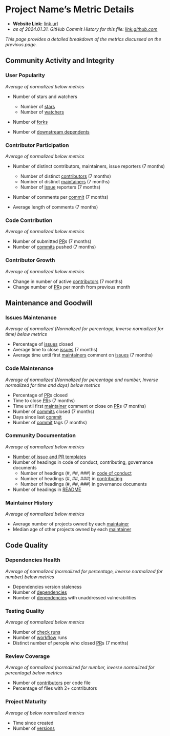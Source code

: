 # Project Name’s Metric Details

- **Website Link:** [link.url](link.url)
- *as of 2024.01.31. GitHub Commit History for this file: [link.github.com](link.github.com)*

*This page provides a detailed breakdown of the metrics discussed on the previous page.*

## Community Activity and Integrity

### User Popularity

*Average of normalized below metrics*

- Number of stars and watchers
  - Number of [stars](https://docs.github.com/en/get-started/exploring-projects-on-github/saving-repositories-with-stars#about-stars)
  - Number of [watchers](https://docs.github.com/en/rest/activity/watching?apiVersion=2022-11-28#about-watching)

- Number of [forks](https://docs.github.com/en/pull-requests/collaborating-with-pull-requests/working-with-forks/fork-a-repo)
- Number of [downstream dependents](https://docs.github.com/en/code-security/supply-chain-security/understanding-your-software-supply-chain/exploring-the-dependencies-of-a-repository)

### Contributor Participation

*Average of normalized below metrics*

- Number of distinct contributors, maintainers, issue reporters (7 months) 

  - Number of distinct [contributors](https://opensource.guide/how-to-contribute/#anatomy-of-an-open-source-project) (7 months)
  - Number of distinct [maintainers](https://opensource.guide/how-to-contribute/#anatomy-of-an-open-source-project) (7 months)
  - Number of [issue](https://docs.github.com/en/issues/tracking-your-work-with-issues/about-issues) reporters (7 months)

- Number of comments per [commit](https://docs.github.com/en/pull-requests/committing-changes-to-your-project/creating-and-editing-commits/about-commits) (7 months)
- Average length of comments (7 months)

### Code Contribution

*Average of normalized below metrics*

- Number of submitted [PR](https://docs.github.com/en/pull-requests/collaborating-with-pull-requests/proposing-changes-to-your-work-with-pull-requests/about-pull-requests)s (7 months) 
- Number of [commits](https://docs.github.com/en/pull-requests/committing-changes-to-your-project/creating-and-editing-commits/about-commits) pushed (7 months)

### Contributor Growth

*Average of normalized below metrics*

- Change in number of active [contributors](https://opensource.guide/how-to-contribute/#anatomy-of-an-open-source-project) (7 months)
- Change number of [PR](https://docs.github.com/en/pull-requests/collaborating-with-pull-requests/proposing-changes-to-your-work-with-pull-requests/about-pull-requests)s per month from previous month



## Maintenance and Goodwill

### Issues Maintenance

*Average of normalized (Normalized for percentage, Inverse normalized for time) below metrics*

- Percentage of [issues](https://docs.github.com/en/issues/tracking-your-work-with-issues/about-issues) closed
- Average time to close [issues](https://docs.github.com/en/issues/tracking-your-work-with-issues/about-issues) (7 months)
- Average time until first [maintainers](https://opensource.guide/how-to-contribute/#anatomy-of-an-open-source-project) comment on [issues](https://docs.github.com/en/issues/tracking-your-work-with-issues/about-issues) (7 months)

### Code Maintenance

*Average of normalized (Normalized for percentage and number, Inverse normalized for time and days) below metrics*

- Percentage of [PR](https://docs.github.com/en/pull-requests/collaborating-with-pull-requests/proposing-changes-to-your-work-with-pull-requests/about-pull-requests)s closed
- Time to close [PR](https://docs.github.com/en/pull-requests/collaborating-with-pull-requests/proposing-changes-to-your-work-with-pull-requests/about-pull-requests)s (7 months)
- Time until first [maintainer](https://opensource.guide/how-to-contribute/#anatomy-of-an-open-source-project) comment or close on [PR](https://docs.github.com/en/pull-requests/collaborating-with-pull-requests/proposing-changes-to-your-work-with-pull-requests/about-pull-requests)s (7 months)
- Number of [commits](https://docs.github.com/en/pull-requests/committing-changes-to-your-project/creating-and-editing-commits/about-commits) closed (7 months)
- Days since last [commit](https://docs.github.com/en/pull-requests/committing-changes-to-your-project/creating-and-editing-commits/about-commits)
- Number of [commit](https://docs.github.com/en/pull-requests/committing-changes-to-your-project/creating-and-editing-commits/about-commits) tags (7 months)

### Community Documentation

*Average of normalized below metrics*

- [Number of issue and PR templates](https://docs.github.com/en/communities/setting-up-your-project-for-healthy-contributions/creating-a-default-community-health-file)
- Number of headings in code of conduct, contributing, governance documents
  - Number of headings (#, ##, ###) in [code of conduct](https://docs.github.com/en/communities/setting-up-your-project-for-healthy-contributions/adding-a-code-of-conduct-to-your-project)
  - Number of headings (#, ##, ###) in [contributing](https://docs.github.com/en/communities/setting-up-your-project-for-healthy-contributions/setting-guidelines-for-repository-contributors)
  - Number of headings (#, ##, ###) in governance documents
- Number of headings in [README](https://docs.github.com/en/repositories/managing-your-repositorys-settings-and-features/customizing-your-repository/about-readmes)

### Maintainer History

*Average of normalized below metrics*

- Average number of projects owned by each [maintainer](https://opensource.guide/how-to-contribute/#anatomy-of-an-open-source-project)
- Median age of other projects owned by each [maintainer](https://opensource.guide/how-to-contribute/#anatomy-of-an-open-source-project)



## Code Quality

### Dependencies Health

*Average of normalized (normalized for percentage, inverse normalized for number) below metrics*

- Dependencies version staleness
- Number of  [dependencies](https://docs.github.com/en/code-security/supply-chain-security/understanding-your-software-supply-chain/exploring-the-dependencies-of-a-repository)
- Number of [dependencies](https://docs.github.com/en/code-security/supply-chain-security/understanding-your-software-supply-chain/exploring-the-dependencies-of-a-repository) with unaddressed vulnerabilities

### Testing Quality

*Average of normalized below metrics*

- Number of [check runs](https://docs.github.com/en/rest/guides/using-the-rest-api-to-interact-with-checks?apiVersion=2022-11-28)
- Number of [workflow](https://docs.github.com/en/actions/using-workflows/about-workflows) runs 
- Distinct number of perople who closed [PR](https://docs.github.com/en/pull-requests/collaborating-with-pull-requests/proposing-changes-to-your-work-with-pull-requests/about-pull-requests)s (7 months)

### Review Coverage

*Average of normalized (normalized for number, inverse normalized for percentage) below metrics*

- Number of [contributors](https://opensource.guide/how-to-contribute/#anatomy-of-an-open-source-project) per code file
- Percentage of files with 2+ contributors

### Project Maturity

*Average of below normalized metrics*

- Time since created
- Number of [versions](https://docs.github.com/en/repositories/releasing-projects-on-github/about-releases)